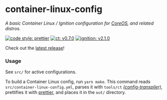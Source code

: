 # container-linux-config
*A basic Container Linux / Ignition configuration for [CoreOS](https://coreos.com/os/docs/latest/), and related distros.*

[![code style: prettier](https://img.shields.io/badge/code_style-prettier-ff69b4.svg)](https://github.com/prettier/prettier) [![ct: v0.7.0](https://img.shields.io/badge/ct-v0.7.0-green.svg)](https://github.com/coreos/container-linux-config-transpiler/releases/tag/v0.7.0) [![ignition: v2.1.0](https://img.shields.io/badge/ignition-v2.1.0-blue.svg)](https://coreos.com/ignition/docs/latest/configuration-v2_1.html)

Check out the [latest release](https://github.com/steven-xie/grapevine-config/releases)!

### Usage
See `src/` for active configurations.
 
 To build a Container Linux config, run `yarn make`. This command reads `src/container-linux-config.yml`, parses it with `tools/ct` [*(config-transpiler)*](https://github.com/coreos/container-linux-config-transpiler), prettifies it with [prettier](https://github.com/prettier/prettier), and places it in the `out/` directory.

